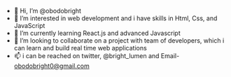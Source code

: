 - 👋 Hi, I’m @obodobright
- 👀 I’m interested in web development and i have skills in Html, Css, and JavaScript
- 🌱 I’m currently learning React.js and advanced Javascript
- 💞️ I’m looking to collaborate on a project with team of developers, which i can learn and build real time web applications
- 📫 i can be reached on twitter, @bright_lumen and Email- obodobright0@gmail.com

<!---
obodobright/obodobright is a ✨ special ✨ repository because its `README.md` (this file) appears on your GitHub profile.
You can click the Preview link to take a look at your changes.
--->

